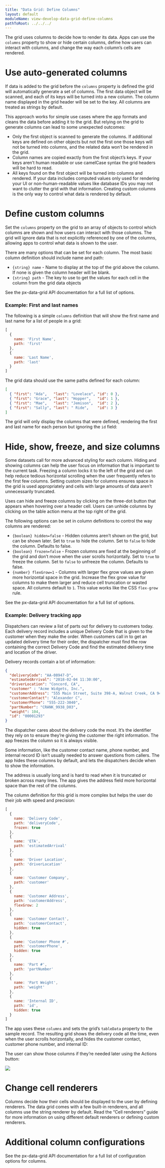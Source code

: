 ```yaml
---
title: "Data Grid: Define Columns"
layout: default
moduleName: view-develop-data-grid-define-columns
pathToRoot: ../../../
---
```


The grid uses columns to decide how to render its data. Apps can use the `columns` property to show or hide certain columns, define how users can interact with columns, and change the way each column’s cells are rendered.

# Use auto-generated columns

If data is added to the grid before the `columns` property is defined the grid will automatically generate a set of columns. The first data object will be scanned, and each of its keys will be turned into a new column. The column name displayed in the grid header will be set to the key. All columns are treated as strings by default.

This approach works for simple use cases where the app formats and cleans the data before adding it to the grid. But relying on the grid to generate columns can lead to some unexpected outcomes:

* Only the first object is scanned to generate the columns. If additional keys are defined on other objects but not the first one those keys will not be turned into columns, and the related data won’t be rendered in the grid.
* Column names are copied exactly from the first object’s keys. If your keys aren’t human readable or use camelCase syntax the grid headers will be hard to read.
* All keys found on the first object will be turned into columns and rendered. If your data includes computed values only used for rendering your UI or non-human-readable values like database IDs you may not want to clutter the grid with that information. Creating custom columns is the only way to control what data is rendered by default.

# Define custom columns

Set the `columns` property on the grid to an array of objects to control which columns are shown and how users can interact with those columns. The grid will ignore data that is not explicitly referenced by one of the columns, allowing apps to control what data is shown to the user.

There are many options that can be set for each column. The most basic column definition should include name and path:

* `{string} name` - Name to display at the top of the grid above the column. If none is given the column header will be blank.
* `{string} path` - The key to use to get the values for each cell in the column from the grid data objects

See the px-data-grid API documentation for a full list of options.

### Example: First and last names

The following is a simple `columns` definition that will show the first name and last name for a list of people in a grid:

```javascript
[
  {
    name: 'First Name',
    path: 'first'
  },
  {
    name: 'Last Name',
    path: 'last'
  }
]
```

The grid data should use the same paths defined for each column:

```json
[
  { "first": "Ada",   "last": "Lovelace", "id": 0 },
  { "first": "Grace", "last": "Hopper",   "id": 1 },
  { "first": "Mae",   "last": "Jemison",  "id": 2 },
  { "first": "Sally", "last": " Ride",    "id": 3 }
]
```

The grid will only display the columns that were defined, rendering the first and last name for each person but ignoring the `id` field:

<catalog-picture
  img-src="../../img/developer-guides/data-grid/define-columns-first-last-names"
  img-alt="Data grid cells showing first and last names for each person but hiding the ID field">
</catalog-picture>

# Hide, show, freeze, and size columns

Some datasets call for more advanced styling for each column. Hiding and showing columns can help the user focus on information that is important to the current task. Freezing a column locks it to the left of the grid and can help reduce tedious horizontal scrolling when the user frequently refers to the first few columns. Setting custom sizes for columns ensures space in the grid is used appropriately and cells with large amounts of data aren’t unnecessarily truncated.

Uses can hide and freeze columns by clicking on the three-dot button that appears when hovering over a header cell. Users can unhide columns by clicking on the table action menu at the top right of the grid.

The following options can be set in column definitions to control the way columns are rendered:

* `{boolean} hidden=false` - Hidden columns aren’t shown on the grid, but can be shown later. Set to `true` to hide the column. Set to `false` to hide the column. Defaults to false.
* `{boolean} frozen=false` - Frozen columns are fixed at the beginning of the grid and don’t move when the user scrolls horizontally. Set to `true` to freeze the column. Set to `false` to unfreeze the column. Defaults to false.
* `{number} flexGrow=1` - Columns with larger flex grow values are given more horizontal space in the grid. Increase the flex grow value for columns to make them larger and reduce cell truncation or wasted space. All columns default to `1`.  This value works like the CSS `flex-grow` rule.

See the px-data-grid API documentation for a full list of options.

### Example: Delivery tracking app

Dispatchers can review a list of parts out for delivery to customers today. Each delivery record includes a unique Delivery Code that is given to the customer when they make the order. When customers call in to get an updated delivery time for their order, the dispatcher must find the row containing the correct Delivery Code and find the estimated delivery time and location of the driver.

Delivery records contain a lot of information:

```json
{
  "deliveryCode": "AA-08947-D",
  "estimatedArrival": "2018-02-04 11:30:00",
  "driverLocation": "Concord, CA",
  "customer" : "Acme Widgets, Inc.",
  "customerAddress": "555 Main Street, Suite 398-A, Walnut Creek, CA 94440",
  "customerContact": "Alexander C",
  "customerPhone": "555-222-3040",
  "partNumber": "CRANK_9938_D03",
  "weight": 104,
  "id": "00001293"
}
```

The dispatcher cares about the delivery code the most. It’s the identifier they rely on to ensure they’re giving the customer the right information. The app freezes the column so it is always visible.

Some information, like the customer contact name, phone number, and internal record ID isn’t usually needed to answer questions from callers. The app hides these columns by default, and lets the dispatchers decide when to show the information.

The address is usually long and is hard to read when it is truncated or broken across many lines. The app gives the address field more horizontal space than the rest of the columns.

The column definition for this grid is more complex but helps the user do their job with speed and precision:

```javascript
[
  {
    name: 'Delivery Code',
    path: 'deliveryCode',
    frozen: true
  },
  {
    name: 'ETA',
    path: 'estimatedArrival'
  },
  {
    name: 'Driver Location',
    path: 'driverLocation'
  },
  {
    name: 'Customer Company',
    path: 'customer'
  },
  {
    name: 'Customer Address',
    path: 'customerAddress',
    flexGrow: 2
  },
  {
    name: 'Customer Contact',
    path: 'customerContact',
    hidden: true
  },
  {
    name: 'Customer Phone #',
    path: 'customerPhone',
    hidden: true
  },
  {
    name: 'Part #',
    path: 'partNumber'
  },
  {
    name: 'Part Weight',
    path: 'weight'
  },
  {
    name: 'Internal ID',
    path: 'id',
    hidden: true
  }
]
```

The app uses these `columns` and sets the grid’s `tableData` property to the sample record. The resulting grid shows the delivery code all the time, even when the user scrolls horizontally, and hides the customer contact, customer phone number, and internal ID:

<catalog-picture
  img-src="../../img/developer-guides/data-grid/define-columns-delivery-tracking"
  img-alt="Data grid cells showing the delivery code all the time, even when the user scrolls horizontally, and hiding the customer contact, customer phone number, and internal ID">
</catalog-picture>

The user can show those columns if they’re needed later using the Actions button:

<img class="gif" src="../../img/developer-guides/data-grid/cell-renderers-show-column-action.gif"/>

# Change cell renderers

Columns decide how their cells should be displayed to the user by defining renderers. The data grid comes with a few built-in renderers, and all columns use the string renderer by default. Read the “Cell renderers” guide for more information on using different default renderers or defining custom renderers.

# Additional column configurations

See the px-data-grid API documentation for a full list of configuration options for columns.
